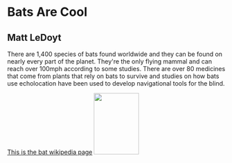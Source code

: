 <!DOCTYPE html>
<html>
<body>
<h1> Bats Are Cool </h1>
<h2> Matt LeDoyt </h2>
<p> There are 1,400 species of bats found worldwide and they can be found on nearly every part of the planet. They're the only flying mammal and can reach over 100mph according to some studies. There are over 80 medicines that come from plants that rely on bats to survive and studies on how bats use echolocation have been used to develop navigational tools for the blind. </p>
<a href="en.wikipedia.org/wiki/Bat"> This is the bat wikipedia page</a>
<img src="hoarybat.jpg"
 width="104"
height="142">
</body>
</html>
